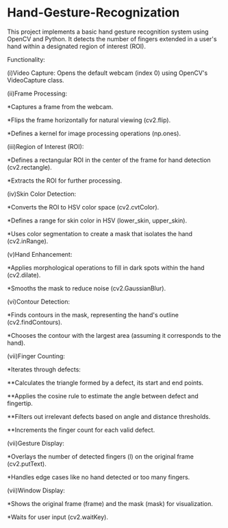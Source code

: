 # Hand-Gesture-Recognization

This project implements a basic hand gesture recognition system using OpenCV and Python. It detects the number of fingers extended in a user's hand within a designated region of interest (ROI).

Functionality:

(i)Video Capture: Opens the default webcam (index 0) using OpenCV's VideoCapture class.

(ii)Frame Processing:

*Captures a frame from the webcam.

*Flips the frame horizontally for natural viewing (cv2.flip).

*Defines a kernel for image processing operations (np.ones).

(iii)Region of Interest (ROI):

*Defines a rectangular ROI in the center of the frame for hand detection (cv2.rectangle).

*Extracts the ROI for further processing.

(iv)Skin Color Detection:

*Converts the ROI to HSV color space (cv2.cvtColor).

*Defines a range for skin color in HSV (lower_skin, upper_skin).

*Uses color segmentation to create a mask that isolates the hand (cv2.inRange).

(v)Hand Enhancement:

*Applies morphological operations to fill in dark spots within the hand (cv2.dilate).

*Smooths the mask to reduce noise (cv2.GaussianBlur).

(vi)Contour Detection:

*Finds contours in the mask, representing the hand's outline (cv2.findContours).

*Chooses the contour with the largest area (assuming it corresponds to the hand).

(vii)Finger Counting:

*Iterates through defects:

**Calculates the triangle formed by a defect, its start and end points.

**Applies the cosine rule to estimate the angle between defect and fingertip.

**Filters out irrelevant defects based on angle and distance thresholds.

**Increments the finger count for each valid defect.

(vii)Gesture Display:

*Overlays the number of detected fingers (l) on the original frame (cv2.putText).

*Handles edge cases like no hand detected or too many fingers.

(vii)Window Display:

*Shows the original frame (frame) and the mask (mask) for visualization.

*Waits for user input (cv2.waitKey).
